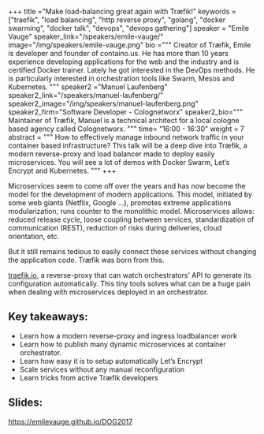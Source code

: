 +++
title ="Make load-balancing great again with Træfik!"
keywords = ["traefik", "load balancing", "http reverse proxy", "golang", "docker swarming", "docker talk", "devops", "devops gathering"]
speaker = "Emile Vauge"
speaker_link="/speakers/emile-vauge/"
image="/img/speakers/emile-vauge.png"
bio ="""
Creator of Træfik, Emile is developer and founder of containo.us. He has more than 10 years experience developing applications for the web and the industry and is certified Docker trainer. Lately he got interested in the DevOps methods. He is particularly interested in orchestration tools like Swarm, Mesos and Kubernetes.
"""
speaker2 ="Manuel Laufenberg"
speaker2_link="/speakers/manuel-laufenberg/"
speaker2_image="/img/speakers/manuel-laufenberg.png"
speaker2_firm="Software Developer - Colognetworx"
speaker2_bio="""
Maintainer of Træfik, Manuel is a technical architect for a local cologne based agency called Colognetworx.
"""
time= "16:00 - 16:30"
weight = 7
abstract = """
How to effectively manage inbound network traffic in your container based infrastructure? This talk will be a deep dive into Træfik, a modern reverse-proxy and load balancer made to deploy easily microservices. You will see a lot of demos with Docker Swarm, Let’s Encrypt and Kubernetes.
"""
+++

Microservices seem to come off over the years and has now become the model for the development of modern applications. This model, initiated by some web giants (Netflix, Google …), promotes extreme applications modularization, runs counter to the monolithic model. Microservices allows: reduced release cycle, loose coupling between services, standardization of communication (REST), reduction of risks during deliveries, cloud orientation, etc.

But it still remains tedious to easily connect these services without changing the application code. Træfik was born from this.

[traefik.io](https://traefik.io), a reverse-proxy that can watch orchestrators’ API to generate its configuration automatically. This tiny tools solves what can be a huge pain when dealing with microservices deployed in an orchestrator.


## Key takeaways:

* Learn how a modern reverse-proxy and ingress loadbalancer work
* Learn how to publish many dynamic microservices at container orchestrator.
* Learn how easy it is to setup automatically Let’s Encrypt
* Scale services without any manual reconfiguration
* Learn tricks from active Træfik developers

## Slides:

https://emilevauge.github.io/DOG2017
